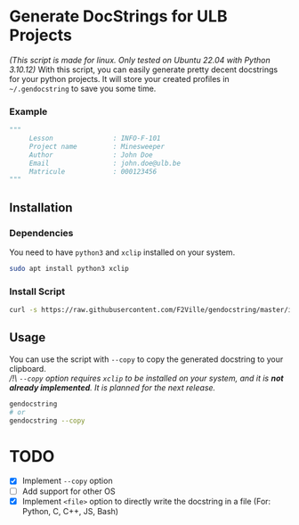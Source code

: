 # Generate DocStrings for ULB Projects
*(This script is made for linux. Only tested on Ubuntu 22.04 with Python 3.10.12)*
With this script, you can easily generate pretty decent docstrings for your python projects. It will store your created profiles in `~/.gendocstring` to save you some time.

### Example
```python
"""
     Lesson               : INFO-F-101
     Project name         : Minesweeper
     Author               : John Doe
     Email                : john.doe@ulb.be
     Matricule            : 000123456
"""
```

## Installation

### Dependencies

You need to have `python3` and `xclip` installed on your system.
```bash
sudo apt install python3 xclip
```

### Install Script

```bash
curl -s https://raw.githubusercontent.com/F2Ville/gendocstring/master/install.sh | sudo bash
```

## Usage
You can use the script with `--copy` to copy the generated docstring to your clipboard. \
*/!\\ `--copy` option requires `xclip` to be installed on your system, and it is **not already implemented**. It is planned for the next release.*
```bash
gendocstring
# or
gendocstring --copy
```

# TODO

- [x] Implement `--copy` option
- [ ] Add support for other OS
- [x] Implement `<file>` option to directly write the docstring in a file (For: Python, C, C++, JS, Bash)